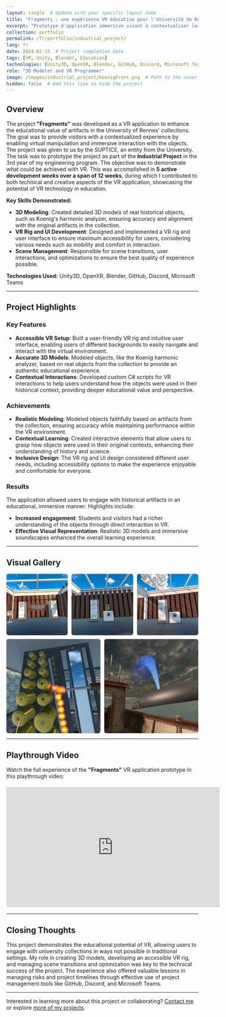 ```yaml
---
layout: single  # Update with your specific layout name
title: "Fragments : une expérience VR éducative pour l'Université de Rennes"
excerpt: "Prototype d'application immersive visant à contextualiser les artefacts de la collection de l'Université de Rennes."
collection: portfolio
permalink: /fr/portfolio/industrial_project/
lang: fr
date: 2024-02-15  # Project completion date
tags: [VR, Unity, Blender, Education]
technologies: [Unity3D, OpenXR, Blender, GitHub, Discord, Microsoft Teams]
role: "3D Modeler and VR Programmer"
image: /images/industrial_project/koenigFront.png  # Path to the cover image for the project
hidden: false  # Add this line to hide the project
---
```


## Overview

The project **"Fragments"** was developed as a VR application to enhance the educational value of artifacts in the University of Rennes' collections. The goal was to provide visitors with a contextualized experience by enabling virtual manipulation and immersive interaction with the objects. The project was given to us by the SUPTICE, an entity from the University. The task was to prototype the project as part of the **Industrial Project** in the 3rd year of my engineering program. The objective was to demonstrate what could be achieved with VR. This was accomplished in **5 active development weeks over a span of 12 weeks**, during which I contributed to both technical and creative aspects of the VR application, showcasing the potential of VR technology in education.

**Key Skills Demonstrated:**

- **3D Modeling**: Created detailed 3D models of real historical objects, such as Koenig's harmonic analyzer, ensuring accuracy and alignment with the original artifacts in the collection.
- **VR Rig and UI Development**: Designed and implemented a VR rig and user interface to ensure maximum accessibility for users, considering various needs such as mobility and comfort in interaction.
- **Scene Management**: Responsible for scene transitions, user interactions, and optimizations to ensure the best quality of experience possible.

**Technologies Used:** Unity3D, OpenXR, Blender, GitHub, Discord, Microsoft Teams

---

## Project Highlights

### Key Features

- **Accessible VR Setup**: Built a user-friendly VR rig and intuitive user interface, enabling users of different backgrounds to easily navigate and interact with the virtual environment.
- **Accurate 3D Models**: Modeled objects, like the Koenig harmonic analyzer, based on real objects from the collection to provide an authentic educational experience.
- **Contextual Interactions**: Developed custom C# scripts for VR interactions to help users understand how the objects were used in their historical context, providing deeper educational value and perspective.

### Achievements

- **Realistic Modeling**: Modeled objects faithfully based on artifacts from the collection, ensuring accuracy while maintaining performance within the VR environment.
- **Contextual Learning**: Created interactive elements that allow users to grasp how objects were used in their original contexts, enhancing their understanding of history and science.
- **Inclusive Design**: The VR rig and UI design considered different user needs, including accessibility options to make the experience enjoyable and comfortable for everyone.

### Results

The application allowed users to engage with historical artifacts in an educational, immersive manner. Highlights include:

- **Increased engagement**: Students and visitors had a richer understanding of the objects through direct interaction in VR.
- **Effective Visual Representation**: Realistic 3D models and immersive soundscapes enhanced the overall learning experience.

---

## Visual Gallery

<div class="gallery">
  <a href="/images/industrial_project/1.png"><img src="/images/industrial_project/1.png" alt="Koenig harmonic analyzer in VR environment"></a>
  <a href="/images/industrial_project/2.png"><img src="/images/industrial_project/2.png" alt="Virtual scene showing historical artifacts"></a>
  <a href="/images/industrial_project/3.png"><img src="/images/industrial_project/3.png" alt="Close-up of interactive 3D model"></a>
  <a href="/images/industrial_project/4.png"><img src="/images/industrial_project/4.png" alt="Detailed VR model of Koenig harmonic analyzer"></a>
  <a href="/images/industrial_project/5.png"><img src="/images/industrial_project/5.png" alt="User interaction in VR with artifacts"></a>
</div>

---

## Playthrough Video

Watch the full experience of the **"Fragments"** VR application prototype in this playthrough video:

<div class="video">
  <iframe width="560" height="315" src="https://www.youtube.com/embed/HafUrZdf9LU" frameborder="0" allow="accelerometer; autoplay; clipboard-write; encrypted-media; gyroscope; picture-in-picture" allowfullscreen></iframe>
</div>

---

## Closing Thoughts

This project demonstrates the educational potential of VR, allowing users to engage with university collections in ways not possible in traditional settings. My role in creating 3D models, developing an accessible VR rig, and managing scene transitions and optimization was key to the technical success of the project. The experience also offered valuable lessons in managing risks and project timelines through effective use of project management tools like GitHub, Discord, and Microsoft Teams.

---

Interested in learning more about this project or collaborating? [Contact me](/contact) or explore [more of my projects](/portfolio/).

<style>
.gallery {
  display: flex;
  flex-wrap: wrap;
  gap: 10px;
}

.gallery a {
  flex: 1 1 calc(33% - 10px);
  box-sizing: border-box;
  display: block;
  overflow: hidden;
  border-radius: 5px;
  transition: transform 0.3s ease;
}

.gallery a:hover {
  transform: scale(1.05);
}

.gallery img {
  width: 100%;
  height: auto;
  display: block;
  border-radius: 5px;
}

.video {
  margin-top: 20px;
  text-align: center;
}
</style>
